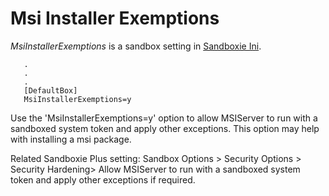# Msi Installer Exemptions

_MsiInstallerExemptions_ is a sandbox setting in [Sandboxie Ini](SandboxieIni.md).

```
   .
   .
   .
   [DefaultBox]
   MsiInstallerExemptions=y
```

Use the 'MsiInstallerExemptions=y' option to allow MSIServer to run with a sandboxed system token and apply other exceptions. This option may help with installing a msi package.

Related Sandboxie Plus setting: Sandbox Options > Security Options > Security Hardening> Allow MSIServer to run with a sandboxed system token and apply other exceptions if required.
